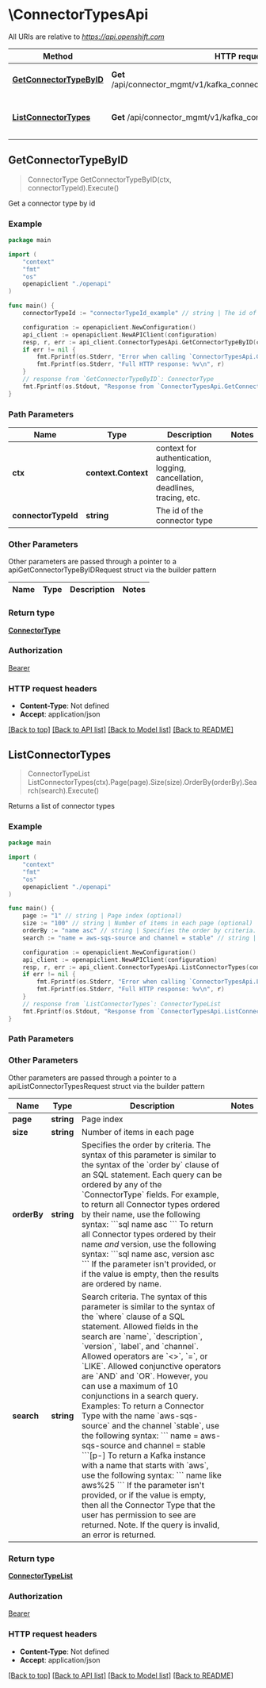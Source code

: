 # \ConnectorTypesApi

All URIs are relative to *https://api.openshift.com*

Method | HTTP request | Description
------------- | ------------- | -------------
[**GetConnectorTypeByID**](ConnectorTypesApi.md#GetConnectorTypeByID) | **Get** /api/connector_mgmt/v1/kafka_connector_types/{connector_type_id} | Get a connector type by id
[**ListConnectorTypes**](ConnectorTypesApi.md#ListConnectorTypes) | **Get** /api/connector_mgmt/v1/kafka_connector_types | Returns a list of connector types



## GetConnectorTypeByID

> ConnectorType GetConnectorTypeByID(ctx, connectorTypeId).Execute()

Get a connector type by id

### Example

```go
package main

import (
    "context"
    "fmt"
    "os"
    openapiclient "./openapi"
)

func main() {
    connectorTypeId := "connectorTypeId_example" // string | The id of the connector type

    configuration := openapiclient.NewConfiguration()
    api_client := openapiclient.NewAPIClient(configuration)
    resp, r, err := api_client.ConnectorTypesApi.GetConnectorTypeByID(context.Background(), connectorTypeId).Execute()
    if err != nil {
        fmt.Fprintf(os.Stderr, "Error when calling `ConnectorTypesApi.GetConnectorTypeByID``: %v\n", err)
        fmt.Fprintf(os.Stderr, "Full HTTP response: %v\n", r)
    }
    // response from `GetConnectorTypeByID`: ConnectorType
    fmt.Fprintf(os.Stdout, "Response from `ConnectorTypesApi.GetConnectorTypeByID`: %v\n", resp)
}
```

### Path Parameters


Name | Type | Description  | Notes
------------- | ------------- | ------------- | -------------
**ctx** | **context.Context** | context for authentication, logging, cancellation, deadlines, tracing, etc.
**connectorTypeId** | **string** | The id of the connector type | 

### Other Parameters

Other parameters are passed through a pointer to a apiGetConnectorTypeByIDRequest struct via the builder pattern


Name | Type | Description  | Notes
------------- | ------------- | ------------- | -------------


### Return type

[**ConnectorType**](ConnectorType.md)

### Authorization

[Bearer](../README.md#Bearer)

### HTTP request headers

- **Content-Type**: Not defined
- **Accept**: application/json

[[Back to top]](#) [[Back to API list]](../README.md#documentation-for-api-endpoints)
[[Back to Model list]](../README.md#documentation-for-models)
[[Back to README]](../README.md)


## ListConnectorTypes

> ConnectorTypeList ListConnectorTypes(ctx).Page(page).Size(size).OrderBy(orderBy).Search(search).Execute()

Returns a list of connector types

### Example

```go
package main

import (
    "context"
    "fmt"
    "os"
    openapiclient "./openapi"
)

func main() {
    page := "1" // string | Page index (optional)
    size := "100" // string | Number of items in each page (optional)
    orderBy := "name asc" // string | Specifies the order by criteria. The syntax of this parameter is similar to the syntax of the `order by` clause of an SQL statement. Each query can be ordered by any of the `ConnectorType` fields. For example, to return all Connector types ordered by their name, use the following syntax:  ```sql name asc ```  To return all Connector types ordered by their name _and_ version, use the following syntax:  ```sql name asc, version asc ```  If the parameter isn't provided, or if the value is empty, then the results are ordered by name. (optional)
    search := "name = aws-sqs-source and channel = stable" // string | Search criteria.  The syntax of this parameter is similar to the syntax of the `where` clause of a SQL statement. Allowed fields in the search are `name`, `description`, `version`, `label`, and `channel`. Allowed operators are `<>`, `=`, or `LIKE`. Allowed conjunctive operators are `AND` and `OR`. However, you can use a maximum of 10 conjunctions in a search query.  Examples:  To return a Connector Type with the name `aws-sqs-source` and the channel `stable`, use the following syntax:  ``` name = aws-sqs-source and channel = stable ```[p-]  To return a Kafka instance with a name that starts with `aws`, use the following syntax:  ``` name like aws%25 ```  If the parameter isn't provided, or if the value is empty, then all the Connector Type that the user has permission to see are returned.  Note. If the query is invalid, an error is returned.  (optional)

    configuration := openapiclient.NewConfiguration()
    api_client := openapiclient.NewAPIClient(configuration)
    resp, r, err := api_client.ConnectorTypesApi.ListConnectorTypes(context.Background()).Page(page).Size(size).OrderBy(orderBy).Search(search).Execute()
    if err != nil {
        fmt.Fprintf(os.Stderr, "Error when calling `ConnectorTypesApi.ListConnectorTypes``: %v\n", err)
        fmt.Fprintf(os.Stderr, "Full HTTP response: %v\n", r)
    }
    // response from `ListConnectorTypes`: ConnectorTypeList
    fmt.Fprintf(os.Stdout, "Response from `ConnectorTypesApi.ListConnectorTypes`: %v\n", resp)
}
```

### Path Parameters



### Other Parameters

Other parameters are passed through a pointer to a apiListConnectorTypesRequest struct via the builder pattern


Name | Type | Description  | Notes
------------- | ------------- | ------------- | -------------
 **page** | **string** | Page index | 
 **size** | **string** | Number of items in each page | 
 **orderBy** | **string** | Specifies the order by criteria. The syntax of this parameter is similar to the syntax of the &#x60;order by&#x60; clause of an SQL statement. Each query can be ordered by any of the &#x60;ConnectorType&#x60; fields. For example, to return all Connector types ordered by their name, use the following syntax:  &#x60;&#x60;&#x60;sql name asc &#x60;&#x60;&#x60;  To return all Connector types ordered by their name _and_ version, use the following syntax:  &#x60;&#x60;&#x60;sql name asc, version asc &#x60;&#x60;&#x60;  If the parameter isn&#39;t provided, or if the value is empty, then the results are ordered by name. | 
 **search** | **string** | Search criteria.  The syntax of this parameter is similar to the syntax of the &#x60;where&#x60; clause of a SQL statement. Allowed fields in the search are &#x60;name&#x60;, &#x60;description&#x60;, &#x60;version&#x60;, &#x60;label&#x60;, and &#x60;channel&#x60;. Allowed operators are &#x60;&lt;&gt;&#x60;, &#x60;&#x3D;&#x60;, or &#x60;LIKE&#x60;. Allowed conjunctive operators are &#x60;AND&#x60; and &#x60;OR&#x60;. However, you can use a maximum of 10 conjunctions in a search query.  Examples:  To return a Connector Type with the name &#x60;aws-sqs-source&#x60; and the channel &#x60;stable&#x60;, use the following syntax:  &#x60;&#x60;&#x60; name &#x3D; aws-sqs-source and channel &#x3D; stable &#x60;&#x60;&#x60;[p-]  To return a Kafka instance with a name that starts with &#x60;aws&#x60;, use the following syntax:  &#x60;&#x60;&#x60; name like aws%25 &#x60;&#x60;&#x60;  If the parameter isn&#39;t provided, or if the value is empty, then all the Connector Type that the user has permission to see are returned.  Note. If the query is invalid, an error is returned.  | 

### Return type

[**ConnectorTypeList**](ConnectorTypeList.md)

### Authorization

[Bearer](../README.md#Bearer)

### HTTP request headers

- **Content-Type**: Not defined
- **Accept**: application/json

[[Back to top]](#) [[Back to API list]](../README.md#documentation-for-api-endpoints)
[[Back to Model list]](../README.md#documentation-for-models)
[[Back to README]](../README.md)

